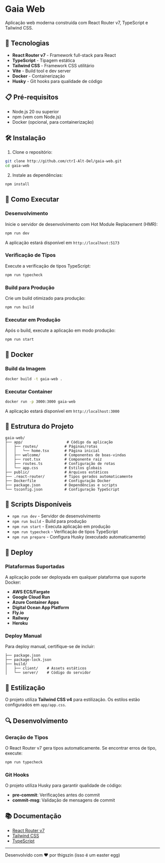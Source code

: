 # Gaia Web

Aplicação web moderna construída com React Router v7, TypeScript e Tailwind CSS.

## 🚀 Tecnologias

- **React Router v7** - Framework full-stack para React
- **TypeScript** - Tipagem estática
- **Tailwind CSS** - Framework CSS utilitário
- **Vite** - Build tool e dev server
- **Docker** - Containerização
- **Husky** - Git hooks para qualidade de código

## 📋 Pré-requisitos

- Node.js 20 ou superior
- npm (vem com Node.js)
- Docker (opcional, para containerização)

## 🛠️ Instalação

1. Clone o repositório:
```bash
git clone http://github.com/ctrI-Alt-Del/gaia-web.git
cd gaia-web
```

2. Instale as dependências:
```bash
npm install
```

## 🚀 Como Executar

### Desenvolvimento

Inicie o servidor de desenvolvimento com Hot Module Replacement (HMR):

```bash
npm run dev
```

A aplicação estará disponível em `http://localhost:5173`

### Verificação de Tipos

Execute a verificação de tipos TypeScript:

```bash
npm run typecheck
```

### Build para Produção

Crie um build otimizado para produção:

```bash
npm run build
```

### Executar em Produção

Após o build, execute a aplicação em modo produção:

```bash
npm run start
```

## 🐳 Docker

### Build da Imagem

```bash
docker build -t gaia-web .
```

### Executar Container

```bash
docker run -p 3000:3000 gaia-web
```

A aplicação estará disponível em `http://localhost:3000`

## 📁 Estrutura do Projeto

```
gaia-web/
├── app/                    # Código da aplicação
│   ├── routes/            # Páginas/rotas
│   │   └── home.tsx       # Página inicial
│   ├── welcome/           # Componentes de boas-vindas
│   ├── root.tsx           # Componente raiz
│   ├── routes.ts          # Configuração de rotas
│   └── app.css            # Estilos globais
├── public/                # Arquivos estáticos
├── .react-router/         # Tipos gerados automaticamente
├── Dockerfile             # Configuração Docker
├── package.json           # Dependências e scripts
└── tsconfig.json          # Configuração TypeScript
```

## 🔧 Scripts Disponíveis

- `npm run dev` - Servidor de desenvolvimento
- `npm run build` - Build para produção
- `npm run start` - Executa aplicação em produção
- `npm run typecheck` - Verificação de tipos TypeScript
- `npm run prepare` - Configura Husky (executado automaticamente)

## 🚀 Deploy

### Plataformas Suportadas

A aplicação pode ser deployada em qualquer plataforma que suporte Docker:

- **AWS ECS/Fargate**
- **Google Cloud Run**
- **Azure Container Apps**
- **Digital Ocean App Platform**
- **Fly.io**
- **Railway**
- **Heroku**

### Deploy Manual

Para deploy manual, certifique-se de incluir:

```
├── package.json
├── package-lock.json
├── build/
│   ├── client/    # Assets estáticos
│   └── server/    # Código do servidor
```

## 🎨 Estilização

O projeto utiliza **Tailwind CSS v4** para estilização. Os estilos estão configurados em `app/app.css`.

## 🔍 Desenvolvimento

### Geração de Tipos

O React Router v7 gera tipos automaticamente. Se encontrar erros de tipo, execute:

```bash
npm run typecheck
```

### Git Hooks

O projeto utiliza Husky para garantir qualidade de código:
- **pre-commit**: Verificações antes do commit
- **commit-msg**: Validação de mensagens de commit

## 📚 Documentação

- [React Router v7](https://reactrouter.com/)
- [Tailwind CSS](https://tailwindcss.com/)
- [TypeScript](https://www.typescriptlang.org/)

---

Desenvolvido com ❤️ por thigszin (isso é um easter egg)
